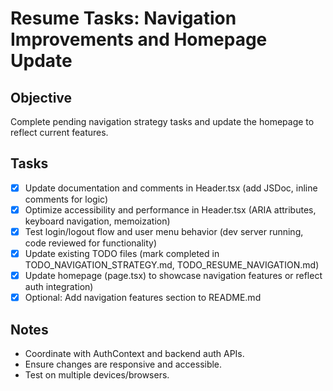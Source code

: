 # Resume Tasks: Navigation Improvements and Homepage Update

## Objective
Complete pending navigation strategy tasks and update the homepage to reflect current features.

## Tasks
- [x] Update documentation and comments in Header.tsx (add JSDoc, inline comments for logic)
- [x] Optimize accessibility and performance in Header.tsx (ARIA attributes, keyboard navigation, memoization)
- [x] Test login/logout flow and user menu behavior (dev server running, code reviewed for functionality)
- [x] Update existing TODO files (mark completed in TODO_NAVIGATION_STRATEGY.md, TODO_RESUME_NAVIGATION.md)
- [x] Update homepage (page.tsx) to showcase navigation features or reflect auth integration)
- [x] Optional: Add navigation features section to README.md

## Notes
- Coordinate with AuthContext and backend auth APIs.
- Ensure changes are responsive and accessible.
- Test on multiple devices/browsers.
